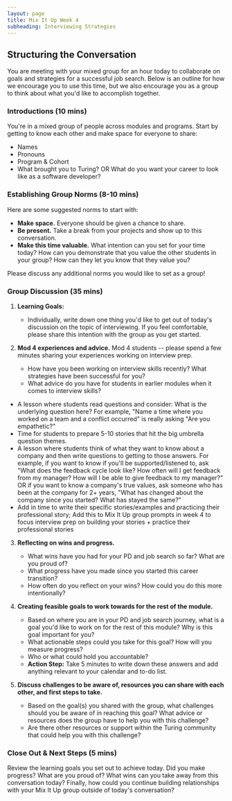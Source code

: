 ```yaml
---
layout: page
title: Mix It Up Week 4
subheading: Interviewing Strategies
---
```


## Structuring the Conversation
You are meeting with your mixed group for an hour today to collaborate on goals and strategies for a successful job search. Below is an outline for how we encourage you to use this time, but we also encourage you as a group to think about what you'd like to accomplish together.

### Introductions (10 mins)
You're in a mixed group of people across modules and programs. Start by getting to know each other and make space for everyone to share:

* Names
* Pronouns
* Program & Cohort
* What brought you to Turing? OR What do you want your career to look like as a software developer?

### Establishing Group Norms (8-10 mins)
Here are some suggested norms to start with:

* **Make space.** Everyone should be given a chance to share.
* **Be present.** Take a break from your projects and show up to this conversation.
* **Make this time valuable.** What intention can you set for your time today? How can you demonstrate that you value the other students in your group? How can they let you know that they value you?

Please discuss any additional norms you would like to set as a group!

### Group Discussion (35 mins)

1. **Learning Goals:**

   * Individually, write down one thing you'd like to get out of today's discussion on the topic of interviewing. If you feel comfortable, please share this intention with the group as you get started. 

2. **Mod 4 experiences and advice.** Mod 4 students -- please spend a few minutes sharing your experiences working on interview prep. 

   * How have you been working on interview skills recently? What strategies have been successful for you?
   * What advice do you have for students in earlier modules when it comes to interview skills?    
  
  
  * A lesson where students read questions and consider: What is the underlying question here? For example, "Name a time where you worked on a team and a conflict occurred" is really asking "Are you empathetic?"
* Time for students to prepare 5-10 stories that hit the big umbrella question themes.
* A lesson where students think of what they want to know about a company and then write questions to getting to those answers. For example, if you want to know if you'll be supported/listened to, ask "What does the feedback cycle look like? How often will I get feedback from my manager? How will I be able to give feedback to my manager?" OR if you want to know a company's true values, ask someone who has been at the company for 2+ years, "What has changed about the company since you started? What has stayed the same?"
* Add in time to write their specific stories/examples and practicing their professional story; Add this to Mix It Up group prompts in week 4 to focus interview prep on building your stories + practice their professional stories

  
3. **Reflecting on wins and progress.**

   * What wins have you had for your PD and job search so far? What are you proud of? 
   * What progress have you made since you started this career transition?
   * How often do you reflect on your wins? How could you do this more intentionally? 

4. **Creating feasible goals to work towards for the rest of the module.**

   * Based on where you are in your PD and job search journey, what is a goal you'd like to work on for the rest of this module? Why is this goal important for you?
   * What actionable steps could you take for this goal? How will you measure progress?
   * Who or what could hold you accountable?
   * **Action Step:** Take 5 minutes to write down these answers and add anything relevant to your calendar and to-do list.

5. **Discuss challenges to be aware of, resources you can share with each other, and first steps to take.**

   * Based on the goal(s) you shared with the group, what challenges should you be aware of in reaching this goal? What advice or resources does the group have to help you with this challenge?
   * Are there other resources or support within the Turing community that could help you with this challenge? 

### Close Out & Next Steps (5 mins)
Review the learning goals you set out to achieve today. Did you make progress? What are you proud of? What wins can you take away from this conversation today? Finally, how could you continue building relationships with your Mix It Up group outside of today's conversation? 

